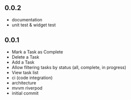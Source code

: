 ## 0.0.2

- documentation
- unit test & widget test

## 0.0.1

- Mark a Task as Complete
- Delete a Task
- Add a Task
- Allow filtering tasks by status (all, complete, in progress)
- View task list
- ci (code integration)
- architecture
- mvvm riverpod
- initial commit
